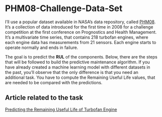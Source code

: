 # PHM08-Challenge-Data-Set

I’ll use a popular dataset available in NASA’s data repository, called [PHM08](https://ti.arc.nasa.gov/tech/dash/groups/pcoe/prognostic-data-repository/#turbofan). It’s a collection of data introduced for the first time in 2008 for a challenge competition at the first conference on Prognostics and Health Management. It’s a multivariate time series, that contains 218 turbofan engines, where each engine data has measurements from 21 sensors. Each engine starts to operate normally and ends in failure. 

The goal is to predict the **RUL** of the components. Below, there are the steps that will be followed to build the predictive maintenance algorithm. If you have already created a machine learning model with different datasets in the past, you’ll observe that the only difference is that you need an additional task. You have to compute the Remaining Useful Life values, that are needed to be compared with the predictions.

## Article related to the task

[Predicting the Remaining Useful Life of Turbofan Engine](https://pub.towardsai.net/predicting-the-remaining-useful-life-of-turbofan-engine-f38a17391cac?sk=32f6f00a3f24c7fb4bf6082c51ba63ff)

